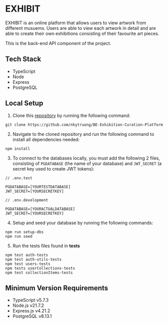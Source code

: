 # EXHIBIT

EXHIBIT is an online platform that allows users to view artwork from different musuems. Users are able to view each artwork in detail and are able to create their own exhibitions consisting of their favourite art pieces.

This is the back-end API component of the project.

## Tech Stack
- TypeScript
- Node
- Express
- PostgreSQL

## Local Setup
1) Clone this [repository](https://github.com/nkytruong/BE-Exhibition-Curation-Platform) by running the following command: 

`git clone https://github.com/nkytruong/BE-Exhibition-Curation-Platform`

2) Navigate to the cloned repository and run the following command to install all dependencies needed:

`npm install`

3) To connect to the databases locally, you must add the following 2 files, consisting of `PGDATABASE` (the name of your database) and `JWT_SECRET` (a secret key used to create JWT tokens):

``` 
// .env.test

PGDATABASE=[YOURTESTDATABASE]
JWT_SECRET=[YOURSECRETKEY]

```
```
// .env.development

PGDATABASE=[YOURACTUALDATABASE]
JWT_SECRET=[YOURSECRETKEY]
```

4) Setup and seed your database by running the following commands:

```
npm run setup-dbs
npm run seed
```

5) Run the tests files found in __tests__

```
npm test auth-tests
npm test auth-utils-tests
npm test users-tests
npm tests userCollections-tests
npm test collectionItems-tests

```

## Minimum Version Requirements
- TypeScript v5.7.3
- Node.js v21.7.2
- Express.js v4.21.2
- PostgreSQL v8.13.1